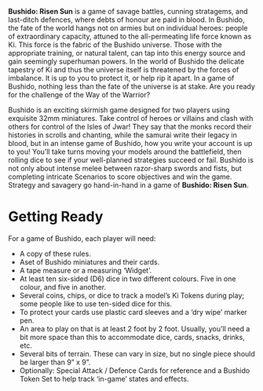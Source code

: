 **Bushido: Risen Sun** is a game of savage battles, cunning stratagems, and last-ditch defences, where debts of honour are paid in blood. In Bushido, the fate of the world hangs not on armies but on individual heroes: people of extraordinary capacity, attuned to the all-permeating life force known as Ki. This force is the fabric of the Bushido universe. Those with the appropriate training, or natural talent, can tap into this energy source and gain seemingly superhuman powers.
In the world of Bushido the delicate tapestry of Ki and thus the universe itself is threatened by the forces of imbalance. It is up to you to protect it, or help rip it apart. In a game of Bushido, nothing less than the fate of the universe is at stake. Are you ready for the challenge of the Way of the Warrior?

Bushido is an exciting skirmish game designed for two players using exquisite 32mm miniatures. Take control of heroes or villains and clash with others for control of the Isles of Jwar!
They say that the monks record their histories in scrolls and chanting, while the samurai write their legacy in blood, but in an intense game of Bushido, how you write your account is up to you!
You’ll take turns moving your models around the battlefield, then rolling dice to see if your well-planned strategies succeed or fail. Bushido is not only about intense melee between razor-sharp swords and fists, but completing intricate Scenarios to score objectives and win the game. Strategy and savagery go hand-in-hand in a game of **Bushido: Risen Sun**.

# Getting Ready
For a game of Bushido, each player will need:

- A copy of these rules.
- Aset of Bushido miniatures and their cards.
- A tape measure or a measuring ‘Widget’.
- At least ten six-sided (D6) dice in two different colours. Five in one colour, and five in another.
- Several coins, chips, or dice to track a model’s Ki Tokens during play; some people like to use ten-sided dice for this.
- To protect your cards use plastic card sleeves and a ‘dry wipe’ marker pen.
- An area to play on that is at least 2 foot by 2 foot. Usually, you’ll need a bit more space than this to accommodate dice, cards, snacks, drinks, etc.
- Several bits of terrain. These can vary in size, but no single piece should be larger than 9” x 9”.
- Optionally: Special Attack / Defence Cards for reference and a Bushido Token Set to help track ‘in-game’ states and effects.